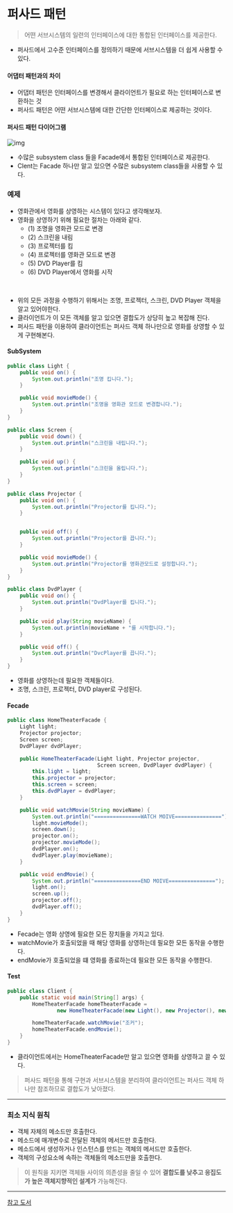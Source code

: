 # 퍼사드 패턴
> 어떤 서브시스템의 일련의 인터페이스에 대한 통합된 인터페이스를 제공한다.

- 퍼사드에서 고수준 인터페이스를 정의하기 때문에 서브시스템을 더 쉽게 사용할 수 있다.

#### 어댑터 패턴과의 차이

- 어댑터 패턴은 인터페이스를 변경해서 클라이언트가 필요로 하는 인터페이스로 변환하는 것
- 퍼사드 패턴은 어떤 서브시스템에 대한 간단한 인터페이스로 제공하는 것이다.

#### 퍼사드 패턴 다이어그램

![img](https://img1.daumcdn.net/thumb/R1280x0/?scode=mtistory2&fname=https%3A%2F%2Fk.kakaocdn.net%2Fdn%2FcXWGZN%2FbtqAuMGVazi%2FWRFrogtHCJTMbw3KeOT70K%2Fimg.png)

- 수많은 subsystem class 들을 Facade에서 통합된 인터페이스로 제공한다.
- Clent는 Facade 하나만 알고 있으면 수많은 subsystem class들을 사용할 수 있다.

### 예제
- 영화관에서 영화를 상영하는 시스템이 있다고 생각해보자.
- 영화을 상영하기 위해 필요한 절차는 아래와 같다.
  - (1) 조명을 영화관 모드로 변경
  - (2) 스크린을 내림
  - (3) 프로젝터를 킴
  - (4) 프로젝터를 영화관 모드로 변경
  - (5) DVD Player를 킴
  - (6) DVD Player에서 영화를 시작

<br>

- 위의 모든 과정을 수행하기 위해서는 조명, 프로젝터, 스크린, DVD Player 객체을 알고 있어야한다.
- 클라이언트가 이 모든 객체를 알고 있으면 결합도가 상당히 높고 복잡해 진다.
- 퍼사드 패턴을 이용하여 클라이언트는 퍼사드 객체 하나만으로 영화를 상영할 수 있게 구현해본다.

#### SubSystem
```java
public class Light {
    public void on() {
        System.out.println("조명 킵니다.");
    }

    public void movieMode() {
        System.out.println("조명을 영화관 모드로 변경합니다.");
    }
}

public class Screen {
    public void down() {
        System.out.println("스크린을 내립니다.");
    }

    public void up() {
        System.out.println("스크린을 올립니다.");
    }
}

public class Projector {
    public void on() {
        System.out.println("Projector를 킵니다.");
    }


    public void off() {
        System.out.println("Projector를 끕니다.");
    }

    public void movieMode() {
        System.out.println("Projector를 영화관모드로 설정합니다.");
    }
}

public class DvdPlayer {
    public void on() {
        System.out.println("DvdPlayer를 킵니다.");
    }

    public void play(String movieName) {
        System.out.println(movieName + "를 시작합니다.");
    }

    public void off() {
        System.out.println("DvcPlayer를 끕니다.");
    }
}
```

- 영화를 상영하는데 필요한 객체들이다.
- 조명, 스크린, 프로젝터, DVD player로 구성된다.

#### Fecade
```java
public class HomeTheaterFacade {
    Light light;
    Projector projector;
    Screen screen;
    DvdPlayer dvdPlayer;

    public HomeTheaterFacade(Light light, Projector projector,
                             Screen screen, DvdPlayer dvdPlayer) {
        this.light = light;
        this.projector = projector;
        this.screen = screen;
        this.dvdPlayer = dvdPlayer;
    }

    public void watchMovie(String movieName) {
        System.out.println("===============WATCH MOIVE===============");
        light.movieMode();
        screen.down();
        projector.on();
        projector.movieMode();
        dvdPlayer.on();
        dvdPlayer.play(movieName);
    }

    public void endMovie() {
        System.out.println("===============END MOIVE===============");
        light.on();
        screen.up();
        projector.off();
        dvdPlayer.off();
    }
}
```
- Fecade는 영화 상영에 필요한 모든 장치들을 가지고 있다.
- watchMovie가 호출되었을 때 해당 영화를 상영하는데 필요한 모든 동작을 수행한다.
- endMovie가 호출되었을 떄 영화를 종료하는데 필요한 모든 동작을 수행한다.

#### Test
```java
public class Client {
    public static void main(String[] args) {
        HomeTheaterFacade homeTheaterFacade =
                new HomeTheaterFacade(new Light(), new Projector(), new Screen(), new DvdPlayer());

        homeTheaterFacade.watchMovie("조커");
        homeTheaterFacade.endMovie();
    }
}
```
- 클라이언트에서는 HomeTheaterFacade만 알고 있으면 영화를 상영하고 끌 수 있다.

> 퍼사드 패턴을 통해 구현과 서브시스템을 분리하여 클라이언트는 퍼사드 객체 하나만 참조하므로 결합도가 낮아졌다.

---

### **최소 지식 원칙**
- 객체 자체의 메소드만 호출한다.
- 메소드에 매개변수로 전달된 객체의 메서드만 호출한다.
- 메소드에서 생성하거나 인스턴스를 만드는 객체의 메서드만 호출한다.
- 객체의 구성요소에 속하는 객체들의 메소드만을 호출한다.

> 이 원칙을 지키면 객체들 사이의 의존성을 줄일 수 있어 **결합도를 낮추고 응집도가 높은 객체지향적인 설계가** 가능해진다.

---
[참고 도서](http://www.yes24.com/Product/Goods/1778966)
